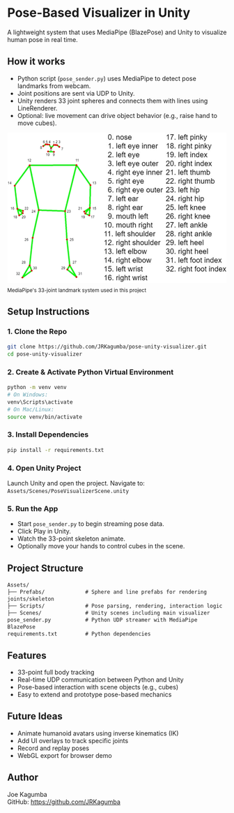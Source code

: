 # Pose-Based Visualizer in Unity

A lightweight system that uses MediaPipe (BlazePose) and Unity to visualize human pose in real time.

## How it works

- Python script (`pose_sender.py`) uses MediaPipe to detect pose landmarks from webcam.
- Joint positions are sent via UDP to Unity.
- Unity renders 33 joint spheres and connects them with lines using LineRenderer.
- Optional: live movement can drive object behavior (e.g., raise hand to move cubes).

![MediaPipe Joint Map](media/mediapipe_joint_map.png)  
<sub>MediaPipe's 33-joint landmark system used in this project</sub>

## Setup Instructions

### 1. Clone the Repo

```bash
git clone https://github.com/JRKagumba/pose-unity-visualizer.git
cd pose-unity-visualizer
```

### 2. Create & Activate Python Virtual Environment

```bash
python -m venv venv
# On Windows:
venv\Scripts\activate
# On Mac/Linux:
source venv/bin/activate
```

### 3. Install Dependencies

```bash
pip install -r requirements.txt
```

### 4. Open Unity Project

Launch Unity and open the project. Navigate to:
`Assets/Scenes/PoseVisualizerScene.unity`

### 5. Run the App

- Start `pose_sender.py` to begin streaming pose data.
- Click Play in Unity.
- Watch the 33-point skeleton animate.
- Optionally move your hands to control cubes in the scene.

## Project Structure

```
Assets/
├── Prefabs/             # Sphere and line prefabs for rendering joints/skeleton
├── Scripts/             # Pose parsing, rendering, interaction logic
├── Scenes/              # Unity scenes including main visualizer
pose_sender.py           # Python UDP streamer with MediaPipe BlazePose
requirements.txt         # Python dependencies
```

## Features

- 33-point full body tracking
- Real-time UDP communication between Python and Unity
- Pose-based interaction with scene objects (e.g., cubes)
- Easy to extend and prototype pose-based mechanics

## Future Ideas

- Animate humanoid avatars using inverse kinematics (IK)
- Add UI overlays to track specific joints
- Record and replay poses
- WebGL export for browser demo

## Author

Joe Kagumba  
GitHub: https://github.com/JRKagumba
